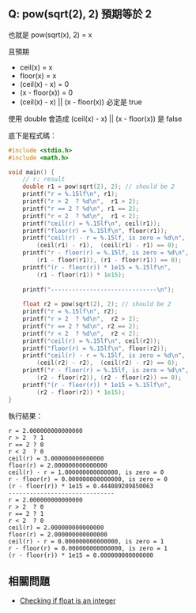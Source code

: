 ## Q: pow(sqrt(2), 2) 預期等於 2
也就是 pow(sqrt(x), 2) = x

且預期
- ceil(x) = x
- floor(x) = x
- (ceil(x) - x) = 0
- (x - floor(x)) = 0
- (ceil(x) - x) || (x - floor(x)) 必定是 true

使用 double 會造成 (ceil(x) - x) || (x - floor(x)) 是 false

底下是程式碼：
```c
#include <stdio.h>
#include <math.h>

void main() {
	// r: result
	double r1 = pow(sqrt(2), 2); // should be 2
	printf("r = %.15lf\n", r1);
	printf("r > 2  ? %d\n",  r1 > 2);
	printf("r == 2 ? %d\n", r1 == 2);
	printf("r < 2  ? %d\n",  r1 < 2);
	printf("ceil(r) = %.15lf\n", ceil(r1));
	printf("floor(r) = %.15lf\n", floor(r1));
	printf("ceil(r) - r = %.15lf, is zero = %d\n",
		(ceil(r1) - r1),  (ceil(r1) - r1) == 0);
	printf("r - floor(r) = %.15lf, is zero = %d\n",
		(r1 - floor(r1)), (r1 - floor(r1)) == 0);
	printf("(r - floor(r)) * 1e15 = %.15lf\n",
		(r1 - floor(r1)) * 1e15);
	
	printf("------------------------------\n");
	
	float r2 = pow(sqrt(2), 2); // should be 2
	printf("r = %.15lf\n", r2);
	printf("r > 2  ? %d\n",  r2 > 2);
	printf("r == 2 ? %d\n", r2 == 2);
	printf("r < 2  ? %d\n",  r2 < 2);
	printf("ceil(r) = %.15lf\n", ceil(r2));
	printf("floor(r) = %.15lf\n", floor(r2));
	printf("ceil(r) - r = %.15lf, is zero = %d\n",
		(ceil(r2) - r2),  (ceil(r2) - r2) == 0);
	printf("r - floor(r) = %.15lf, is zero = %d\n",
		(r2 - floor(r2)), (r2 - floor(r2)) == 0);
	printf("(r - floor(r)) * 1e15 = %.15lf\n",
		(r2 - floor(r2)) * 1e15);
}
```


執行結果：
```
r = 2.000000000000000
r > 2  ? 1
r == 2 ? 0
r < 2  ? 0
ceil(r) = 3.000000000000000
floor(r) = 2.000000000000000
ceil(r) - r = 1.000000000000000, is zero = 0
r - floor(r) = 0.000000000000000, is zero = 0
(r - floor(r)) * 1e15 = 0.444089209850063
------------------------------
r = 2.000000000000000
r > 2  ? 0
r == 2 ? 1
r < 2  ? 0
ceil(r) = 2.000000000000000
floor(r) = 2.000000000000000
ceil(r) - r = 0.000000000000000, is zero = 1
r - floor(r) = 0.000000000000000, is zero = 1
(r - floor(r)) * 1e15 = 0.000000000000000
```

## 相關問題
- [Checking if float is an integer](https://stackoverflow.com/questions/5796983/checking-if-float-is-an-integer)
